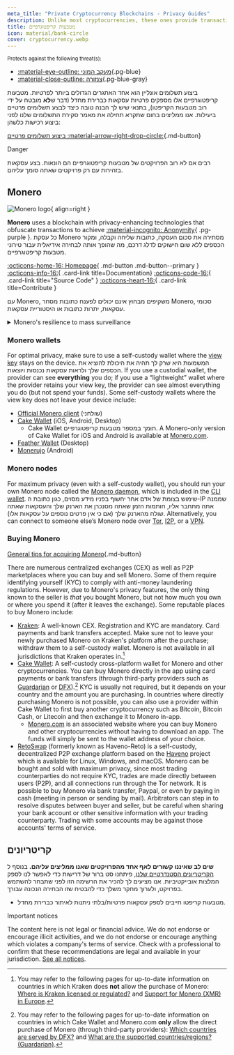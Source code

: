 ```yaml
---
meta_title: "Private Cryptocurrency Blockchains - Privacy Guides"
description: Unlike most cryptocurrencies, these ones provide transaction privacy by default. Monero is our top choice for obfuscating transaction information.
title: מטבעות קריפטוגרפיים
icon: material/bank-circle
cover: cryptocurrency.webp
---
```


<small>Protects against the following threat(s):</small>

- [:material-eye-outline: מעקב המוני](basics/common-threats.md#mass-surveillance-programs ""){.pg-blue}
- [:material-close-outline: צנזורה](basics/common-threats.md#avoiding-censorship ""){.pg-blue-gray}

ביצוע תשלומים אונליין הוא אחד האתגרים הגדולים ביותר לפרטיות. מטבעות קריפטוגרפיים אלו מספקים פרטיות עסקאות כברירת מחדל (דבר ש**לא** מובטח על ידי רוב מטבעות הקריפטו), בתנאי שיש לך הבנה טובה כיצד לבצע תשלומים פרטיים ביעילות. אנו ממליצים בחום שתקרא תחילה את מאמר סקירת התשלומים שלנו לפני ביצוע רכישות כלשהן:

[ביצוע תשלומים פרטיים :material-arrow-right-drop-circle:](advanced/payments.md ""){.md-button}

<div class="admonition danger" markdown>
<p class="admonition-title">Danger</p>

רבים אם לא רוב הפרויקטים של מטבעות קריפטוגרפיים הם הונאות. בצע עסקאות בזהירות עם רק פרויקטים שאתה סומך עליהם.

</div>

## Monero

<div class="admonition recommendation" markdown>

![Monero logo](assets/img/cryptocurrency/monero.svg){ align=right }

**Monero** uses a blockchain with privacy-enhancing technologies that obfuscate transactions to achieve [:material-incognito: Anonymity](basics/common-threats.md#anonymity-vs-privacy){ .pg-purple }. כל עסקת Monero מסתירה את סכום העסקה, כתובות שליחה וקבלה, ומקור הכספים ללא שום חישוקים לדלג דרכם, מה שהופך אותה לבחירה אידיאלית עבור טירוני מטבעות קריפטוגרפיים.

[:octicons-home-16: Homepage](https://getmonero.org){ .md-button .md-button--primary }
[:octicons-info-16:](https://getmonero.org/resources/user-guides){ .card-link title=Documentation}
[:octicons-code-16:](https://github.com/monero-project/monero){ .card-link title="Source Code" }
[:octicons-heart-16:](https://getmonero.org/get-started/contributing){ .card-link title=Contribute }

</details>

</div>

עם Monero, משקיפים מבחוץ אינם יכולים לפענח כתובות מסחר Monero, סכומי עסקאות, יתרות כתובות או היסטוריית עסקאות.

<details class="info" markdown>
<summary>Monero's resilience to mass surveillance</summary>

In August 2021, CipherTrace [announced](https://web.archive.org/web/20240223224846/https://ciphertrace.com/enhanced-monero-tracing) enhanced Monero tracing capabilities for government agencies. פרסומים פומביים מראים כי רשת אכיפת הפשעים הפיננסיים של משרד האוצר האמריקאי העניקה [רישיון](https://sam.gov/opp/d12cbe9afbb94ca68006d0f006d355ac/view) ל-"Monero Module" של CipherTrace בסוף 2022.

פרטיות גרף העסקאות של Monero מוגבלת על ידי חתימות הטבעות הקטנות יחסית שלה, במיוחד נגד התקפות ממוקדות. Monero's privacy features have also been [called into question](https://web.archive.org/web/20180331203053/https://wired.com/story/monero-privacy) by some security researchers, and a number of severe vulnerabilities have been found and patched in the past, so the claims made by organizations like CipherTrace are not out of the question. אמנם אין זה סביר שכלי מעקב המוני Monero קיימים כפי שהם קיימים עבור ביטקוין ואחרים, אך בטוח שכלי מעקב מסייעים בחקירות ממוקדות.

בסופו של דבר, Monero היא המתמודדת החזקה ביותר על מטבע קריפטוגרפי ידידותי לפרטיות, אך טענות הפרטיות שלה **לא** הוכחו באופן סופי כך או כך. נדרשים יותר זמן ומחקר כדי להעריך אם Monero עמיד מספיק בפני התקפות כדי לספק תמיד פרטיות נאותה.

</details>

### Monero wallets

For optimal privacy, make sure to use a self-custody wallet where the [view key](https://www.getmonero.org/resources/moneropedia/viewkey.html) stays on the device. המשמעות היא שרק לך תהיה את היכולת להוציא את הכספים שלך ולראות עסקאות נכנסות ויוצאות. If you use a custodial wallet, the provider can see **everything** you do; if you use a “lightweight” wallet where the provider retains your view key, the provider can see almost everything you do (but not spend your funds). Some self-custody wallets where the view key does not leave your device include:

- [Official Monero client](https://getmonero.org/downloads) (שולחני)
- [Cake Wallet](https://cakewallet.com) (iOS, Android, Desktop)
    - Cake Wallet תומך במספר מטבעות קריפטוגרפיים. A Monero-only version of Cake Wallet for iOS and Android is available at [Monero.com](https://monero.com).
- [Feather Wallet](https://featherwallet.org) (Desktop)
- [Monerujo](https://monerujo.io) (Android)

### Monero nodes

For maximum privacy (even with a self-custody wallet), you should run your own Monero node called the [Monero daemon](https://docs.getmonero.org/interacting/monerod-reference), which is included in the [CLI wallet](https://getmonero.org/downloads/#cli). שימוש בצומת של אדם אחר יחשוף בפניו מידע מסוים, כגון כתובת ה-IP שממנה אתה מתחבר אליו, חותמות הזמן שאתה מסנכרן את הארנק שלך והעסקאות שאתה שולח מהארנק שלך (אם כי אין פרטים נוספים על עסקאות אלו). Alternatively, you can connect to someone else’s Monero node over [Tor](alternative-networks.md#tor), [I2P](alternative-networks.md#i2p-the-invisible-internet-project), or a [VPN](vpn.md).

### Buying Monero

[General tips for acquiring Monero](advanced/payments.md#acquisition ""){.md-button}

There are numerous centralized exchanges (CEX) as well as P2P marketplaces where you can buy and sell Monero. Some of them require identifying yourself (KYC) to comply with anti-money laundering regulations. However, due to Monero's privacy features, the only thing known to the seller is *that* you bought Monero, but not how much you own or where you spend it (after it leaves the exchange). Some reputable places to buy Monero include:

- [Kraken](https://kraken.com): A well-known CEX. Registration and KYC are mandatory. Card payments and bank transfers accepted. Make sure not to leave your newly purchased Monero on Kraken's platform after the purchase; withdraw them to a self-custody wallet. Monero is not available in all jurisdictions that Kraken operates in.[^1]
- [Cake Wallet](https://cakewallet.com): A self-custody cross-platform wallet for Monero and other cryptocurrencies. You can buy Monero directly in the app using card payments or bank transfers (through third-party providers such as [Guardarian](https://guardarian.com) or [DFX](https://dfx.swiss)).[^2] KYC is usually not required, but it depends on your country and the amount you are purchasing. In countries where directly purchasing Monero is not possible, you can also use a provider within Cake Wallet to first buy another cryptocurrency such as Bitcoin, Bitcoin Cash, or Litecoin and then exchange it to Monero in-app.
    - [Monero.com](https://monero.com) is an associated website where you can buy Monero and other cryptocurrencies without having to download an app. The funds will simply be sent to the wallet address of your choice.
- [RetoSwap](https://retoswap.com) (formerly known as Haveno-Reto) is a self-custody, decentralized P2P exchange platform based on the [Haveno](https://haveno.exchange) project which is available for Linux, Windows, and macOS. Monero can be bought and sold with maximum privacy, since most trading counterparties do not require KYC, trades are made directly between users (P2P), and all connections run through the Tor network. It is possible to buy Monero via bank transfer, Paypal, or even by paying in cash (meeting in person or sending by mail). Arbitrators can step in to resolve disputes between buyer and seller, but be careful when sharing your bank account or other sensitive information with your trading counterparty. Trading with some accounts may be against those accounts' terms of service.

## קריטריונים

**שים לב שאיננו קשורים לאף אחד מהפרויקטים שאנו ממליצים עליהם.** בנוסף ל [הקריטריונים הסטנדרטיים שלנו](about/criteria.md), פיתחנו סט ברור של דרישות כדי לאפשר לנו לספק המלצות אובייקטיביות. אנו מציעים לך להכיר את הרשימה הזו לפני שתבחר להשתמש בפרויקט, ולערוך מחקר משלך כדי להבטיח שזו הבחירה הנכונה עבורך.

- מטבעות קריפטו חייבים לספק עסקאות פרטיות/בלתי ניתנות לאיתור כברירת מחדל.

<div class="admonition tip" markdown>
<p class="admonition-title">Important notices</p>

The content here is not legal or financial advice. We do not endorse or encourage illicit activities, and we do not endorse or encourage anything which violates a company's terms of service. Check with a professional to confirm that these recommendations are legal and available in your jurisdiction. [See all notices](about/notices.md).

</div>

[^1]: You may refer to the following pages for up-to-date information on countries in which Kraken does **not** allow the purchase of Monero: [Where is Kraken licensed or regulated?](https://support.kraken.com/hc/en-us/articles/where-is-kraken-licensed-or-regulated) and [Support for Monero (XMR) in Europe](https://support.kraken.com/hc/en-us/articles/support-for-monero-xmr-in-europe).
[^2]: You may refer to the following pages for up-to-date information on countries in which Cake Wallet and Monero.com **only** allow the direct purchase of Monero (through third-party providers): [Which countries are served by DFX?](https://docs.dfx.swiss/en/faq.html#which-countries-are-served-by-dfx) and [What are the supported countries/regions? (Guardarian)](https://guardarian.freshdesk.com/support/solutions/articles/80001151826-what-are-the-supported-countries-regions).
